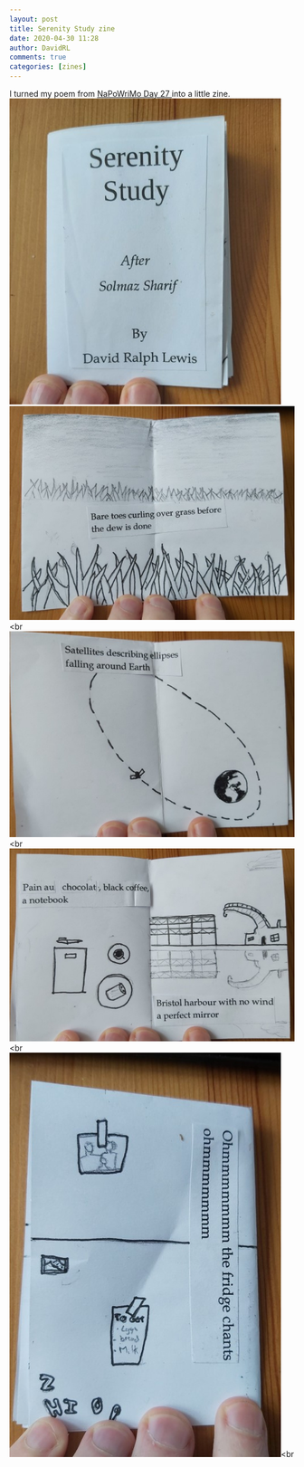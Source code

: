 ```yaml
---
layout: post
title: Serenity Study zine
date: 2020-04-30 11:28
author: DavidRL
comments: true
categories: [zines]
---
```


I turned my poem from <a href="https://davidralphlewis.co.uk/napowrimo-2020-day-27-serenity-study/">NaPoWriMo Day 27 </a>into a little zine.
<img src="/assets/images/articles/sszine1.jpg" class="responsive"><br>
<img src="/assets/images/articles/sszine2.jpg" class="responsive"><br
<img src="/assets/images/articles/sszine3.jpg" class="responsive"><br
<img src="/assets/images/articles/sszine4.jpg" class="responsive"><br
<img src="/assets/images/articles/sszine5.jpg" class="responsive"><br
